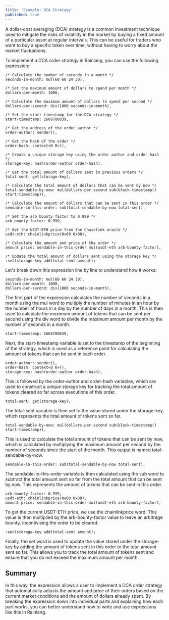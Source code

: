 ```yaml
---
title: 'Example: DCA Strategy'
published: true
---
```


A dollar-cost averaging (DCA) strategy is a common investment technique used to mitigate the risks of volatility in the market by buying a fixed amount of a particular asset at regular intervals. This can be useful for traders who want to buy a specific token over time, without having to worry about the market fluctuations.

To implement a DCA order strategy in Rainlang, you can use the following expression:

```
/* Calculate the number of seconds in a month */
seconds-in-month: mul(60 60 24 30),

/* Set the maximum amount of dollars to spend per month */
dollars-per-month: 1000,

/* Calculate the maximum amount of dollars to spend per second */
dollars-per-second: div(1000 seconds-in-month),

/* Set the start timestamp for the DCA strategy */
start-timestamp: 1668780839,

/* Get the address of the order author */
order-author: sender(),

/* Get the hash of the order */
order-hash: context<0 0>(),

/* Create a unique storage key using the order author and order hash */
storage-key: hash(order-author order-hash),

/* Get the total amount of dollars sent in previous orders */
total-sent: get(storage-key),

/* Calculate the total amount of dollars that can be sent by now */
total-sendable-by-now: mul(dollars-per-second sub(block-timestamp() start-timestamp)),

/* Calculate the amount of dollars that can be sent in this order */
sendable-in-this-order: sub(total-sendable-by-now total-sent),

/* Set the arb bounty factor to 0.999 */
arb-bounty-factor: 0.999,

/* Get the USDT-ETH price from the Chainlink oracle */
usdt-eth: chainlinkprice(0x00 0x00),

/* Calculate the amount and price of the order */
amount price: sendable-in-this-order mul(usdt-eth arb-bounty-factor),

/* Update the total amount of dollars sent using the storage key */
:set(storage-key add(total-sent amount);
```

Let's break down this expression line by line to understand how it works:

```
seconds-in-month: mul(60 60 24 30),
dollars-per-month: 1000,
dollars-per-second: div(1000 seconds-in-month),
```

The first part of the expression calculates the number of seconds in a month using the mul word to multiply the number of minutes in an hour by the number of hours in a day by the number of days in a month. This is then used to calculate the maximum amount of tokens that can be sent per second using the div word to divide the maximum amount per month by the number of seconds in a month.

```
start-timestamp: 1668780839,
```

Next, the start-timestamp variable is set to the timestamp of the beginning of the strategy, which is used as a reference point for calculating the amount of tokens that can be sent in each order.

```
order-author: sender(),
order-hash: context<0 0>(),
storage-key: hash(order-author order-hash),
```

This is followed by the order-author and order-hash variables, which are used to construct a unique storage key for tracking the total amount of tokens cleared so far across executions of this order.

```
total-sent: get(storage-key),
```

The total-sent variable is then set to the value stored under the storage-key, which represents the total amount of tokens sent so far.

```
total-sendable-by-now: mul(dollars-per-second sub(block-timestamp() start-timestamp)),
```

This is used to calculate the total amount of tokens that can be sent by now, which is calculated by multiplying the maximum amount per second by the number of seconds since the start of the month. This output is named total-sendable-by-now.

```
sendable-in-this-order: sub(total-sendable-by-now total-sent),
```

The sendable-in-this-order variable is then calculated using the sub word to subtract the total amount sent so far from the total amount that can be sent by now. This represents the amount of tokens that can be sent in this order.

```
arb-bounty-factor: 0.999,
usdt-eth: chainlinkprice(0x00 0x00),
amount price: sendable-in-this-order mul(usdt-eth arb-bounty-factor),
```

To get the current USDT-ETH price, we use the chainlinkprice word. This value is then multiplied by the arb-bounty-factor value to leave an arbitrage bounty, incentivising the order to be cleared.

```
:set(storage-key add(total-sent amount);
```

Finally, the set word is used to update the value stored under the storage-key by adding the amount of tokens sent in this order to the total amount sent so far. This allows you to track the total amount of tokens sent and ensure that you do not exceed the maximum amount per month.

## Summary

In this way, the expression allows a user to implement a DCA order strategy that automatically adjusts the amount and price of their orders based on the current market conditions and the amount of dollars already spent. By breaking the expression down into individual parts and explaining how each part works, you can better understand how to write and use expressions like this in Rainlang.
